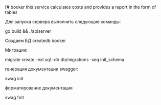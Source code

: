 [# booker
this service calculates costs and provides a report in the form of tables



Для запуска сервера выполнить следующие команды:

go build  && ./apiserver


Создаем БД
createdb booker

Миграции:

migrate create -ext sql -dir db/migrations -seq init_schema


генерация документации swagger:

swag init 

форматирование документации

swag fmt
